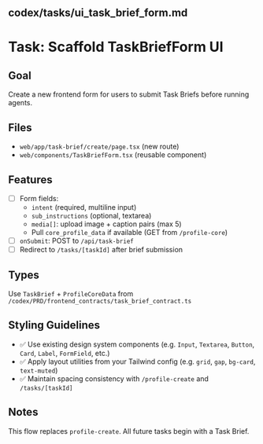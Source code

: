 ## codex/tasks/ui_task_brief_form.md

# Task: Scaffold TaskBriefForm UI

## Goal
Create a new frontend form for users to submit Task Briefs before running agents.

## Files
- `web/app/task-brief/create/page.tsx` (new route)
- `web/components/TaskBriefForm.tsx` (reusable component)

## Features
- [ ] Form fields:
  - `intent` (required, multiline input)
  - `sub_instructions` (optional, textarea)
  - `media[]`: upload image + caption pairs (max 5)
  - Pull `core_profile_data` if available (GET from `/profile-core`)
- [ ] `onSubmit`: POST to `/api/task-brief`
- [ ] Redirect to `/tasks/[taskId]` after brief submission

## Types
Use `TaskBrief` + `ProfileCoreData` from `/codex/PRD/frontend_contracts/task_brief_contract.ts`

## Styling Guidelines
- ✅ Use existing design system components (e.g. `Input`, `Textarea`, `Button`, `Card`, `Label`, `FormField`, etc.)
- ✅ Apply layout utilities from your Tailwind config (e.g. `grid`, `gap`, `bg-card`, `text-muted`)
- ✅ Maintain spacing consistency with `/profile-create` and `/tasks/[taskId]`

## Notes
This flow replaces `profile-create`. All future tasks begin with a Task Brief.

